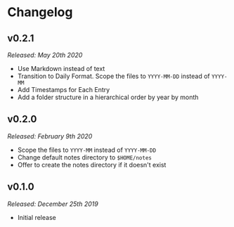 # Changelog

## v0.2.1

*Released: May 20th 2020*

- Use Markdown instead of text
- Transition to Daily Format. Scope the files to `YYYY-MM-DD` instead of `YYYY-MM`
- Add Timestamps for Each Entry
- Add a folder structure in a hierarchical order by year by month

## v0.2.0

*Released: February 9th 2020*

- Scope the files to `YYYY-MM` instead of `YYYY-MM-DD`
- Change default notes directory to `$HOME/notes`
- Offer to create the notes directory if it doesn't exist

## v0.1.0

*Released: December 25th 2019*

- Initial release
